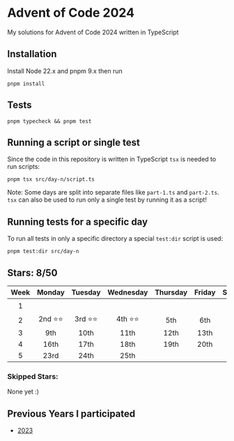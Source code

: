 # Advent of Code 2024

My solutions for Advent of Code 2024 written in TypeScript

## Installation

Install Node 22.x and pnpm 9.x then run

```shell
pnpm install
```

## Tests

```shell
pnpm typecheck && pnpm test
```

## Running a script or single test

Since the code in this repository is written in TypeScript `tsx` is needed to run scripts:

```shell
pnpm tsx src/day-n/script.ts
```

Note: Some days are split into separate files like `part-1.ts` and `part-2.ts`. `tsx` can also be used to run only a single test by running it as a script!

## Running tests for a specific day

To run all tests in only a specific directory a special `test:dir` script is used:

```shell
pnpm test:dir src/day-n
```

## Stars: 8/50

| Week |  Monday  | Tuesday  | Wednesday | Thursday | Friday | Saturday |  Sunday  |
| :--: | :------: | :------: | :-------: | :------: | :----: | :------: | :------: |
|  1   |          |          |           |          |        |          | 1st ⭐⭐ |
|  2   | 2nd ⭐⭐ | 3rd ⭐⭐ | 4th ⭐⭐  |   5th    |  6th   |   7th    |   8th    |
|  3   |   9th    |   10th   |   11th    |   12th   |  13th  |   14th   |   15th   |
|  4   |   16th   |   17th   |   18th    |   19th   |  20th  |   21st   |   22nd   |
|  5   |   23rd   |   24th   |   25th    |

### Skipped Stars:

None yet :)

<!---
<details>
<summary><b>Day X Part Y</b></summary>
<p>This is a description of what problem I had solving this puzzle</p>
</details>
-->

## Previous Years I participated

- [2023](https://github.com/mitsunee/advent-of-code-2023)
